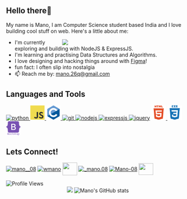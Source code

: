 <!--![mano](https://user-images.githubusercontent.com/95289188/183422369-29bed8ea-b650-4514-91fa-8507fb8ee013.png) 

<div align="center">
    <img alt="Profile Views" src="https://komarev.com/ghpvc/?username=Mano-08&color=orange&label=Profile+Views" />
    <img alt="LinkedIn" src="https://img.shields.io/badge/-Mano-blue?style=flat-square&logo=Linkedin&logoColor=white&link=https://www.linkedin.com/in/wmano/)](https://www.linkedin.com/in/wmano/" />
</div>-->

## Hello there👋


My name is Mano, I am Computer Science student based India and I love building cool stuff on web. Here's a little about me:

<img align="right" width="350" src="https://cdn.dribbble.com/users/3859528/screenshots/9164402/media/730597676ca0663238bb350aed97f848.gif">

- I'm currently exploring and building with NodeJS & ExpressJS.
- I'm learning and practising Data Structures and Algorithms.
- I love designing and hacking things around with <a href="https://www.figma.com/file/qoeuXAfMn3gjpf5b11oMod/My-UI-Designs">Figma</a>!
- fun fact: I often slip into nostalgia
- 📫 Reach me by: [mano.26q@gmail.com](mailto:mano.26q@gmail.com)

## Languages and Tools

<p align="left"> 
    <a href="https://www.python.org" target="_blank"> <img src="https://upload.wikimedia.org/wikipedia/commons/thumb/c/c3/Python-logo-notext.svg/2048px-Python-logo-notext.svg.png" alt="python" width="40" height="40"/> </a>
    <a href="https://developer.mozilla.org/en-US/docs/Web/JavaScript" target="_blank"> <img src="https://raw.githubusercontent.com/devicons/devicon/master/icons/javascript/javascript-original.svg" alt="JavaScript" width="40" height="40"/> </a>
    <a href="https://www.cprogramming.com/" target="_blank"> <img src="https://raw.githubusercontent.com/devicons/devicon/master/icons/c/c-original.svg" alt="C language" width="40" height="40"/> </a>
    <a href="https://git-scm.com/" target="_blank"> <img src="https://www.vectorlogo.zone/logos/git-scm/git-scm-icon.svg" alt="git" width="40" height="40"/> </a>
    <a href="https://nodejs.org/en/" target="_blank"> <img src="https://user-images.githubusercontent.com/95289188/196027039-62b6387f-9204-46c8-82f3-69aaebee4127.svg" alt="nodejs" width="40" height="40"/> </a>
    <a href="https://expressjs.com/" target="_blank"> <img src="https://user-images.githubusercontent.com/95289188/196027259-6c291730-bde2-4917-a0fc-61b664133361.jpg" alt="expressjs" height="40" /> </a>
    <a href="https://jquery.com/" target="_blank"> <img src="https://user-images.githubusercontent.com/95289188/196027583-ae568c24-4277-4f54-a1e8-d675a6d7f6d0.svg" alt="jquery" height="40" width="40"/></a>
    <a href="https://www.w3.org/html/" target="_blank"> <img src="https://raw.githubusercontent.com/devicons/devicon/master/icons/html5/html5-plain-wordmark.svg" alt="html5" width="40" height="40"/> </a>
    <a href="https://www.w3schools.com/css/" target="_blank"> <img src="https://raw.githubusercontent.com/devicons/devicon/master/icons/css3/css3-plain-wordmark.svg" alt="css3" width="40" height="40"/> </a>
    <a href="https://getbootstrap.com" target="_blank"> <img src="https://raw.githubusercontent.com/devicons/devicon/master/icons/bootstrap/bootstrap-plain-wordmark.svg" alt="bootstrap" width="40" height="40"/> </a>
</p>


## Lets Connect!

<p align="left">
    <a href="https://twitter.com/mano__08" target="blank"><img align="center" src="https://raw.githubusercontent.com/rahuldkjain/github-profile-readme-generator/master/src/images/icons/Social/twitter.svg" alt="mano__08" height="30" width="40" /></a>
    <a href="https://www.linkedin.com/in/wmano" target="blank"><img align="center" src="https://raw.githubusercontent.com/rahuldkjain/github-profile-readme-generator/master/src/images/icons/Social/linked-in-alt.svg" alt="wmano" height="30" width="40" /></a>
    <a href="mailto:mano.26q@gmail.com" target="blank"><img align="center" src="https://user-images.githubusercontent.com/95289188/183304380-42ea1bad-4cd0-479f-87a2-35e1321d3927.svg" height="35" width="40" /></a>
    <a href="https://instagram.com/_mano.08" target="blank"><img align="center" src="https://raw.githubusercontent.com/rahuldkjain/github-profile-readme-generator/master/src/images/icons/Social/instagram.svg" alt="_mano.08" height="30" width="40" /></a>
    <a href="https://leetcode.com/Mano-08" target="blank"><img align="center" src="https://raw.githubusercontent.com/rahuldkjain/github-profile-readme-generator/master/src/images/icons/Social/leet-code.svg" alt="Mano-08" height="30" width="40" /></a>
    <a href="https://discord.gg/Mano(he/him)#3113" target="blank"><img align="center" src="https://raw.githubusercontent.com/rahuldkjain/github-profile-readme-generator/master/src/images/icons/Social/discord.svg" height="32" width="40" /></a>
</p>

<img alt="Profile Views" src="https://komarev.com/ghpvc/?username=Mano-08&color=brightgreen&label=Profile+Views" />

<div align="center">
  <a href="https://holopin.io/mano26"><img src="https://holopin.me/@mano26" /></a>
  <img alt="Mano's GitHub stats" src="https://github-readme-stats.vercel.app/api?username=Mano-08&theme=chartreuse-dark&show_icons=true)](https://github.com/Mano-08/github-readme-stats" />
</div>
